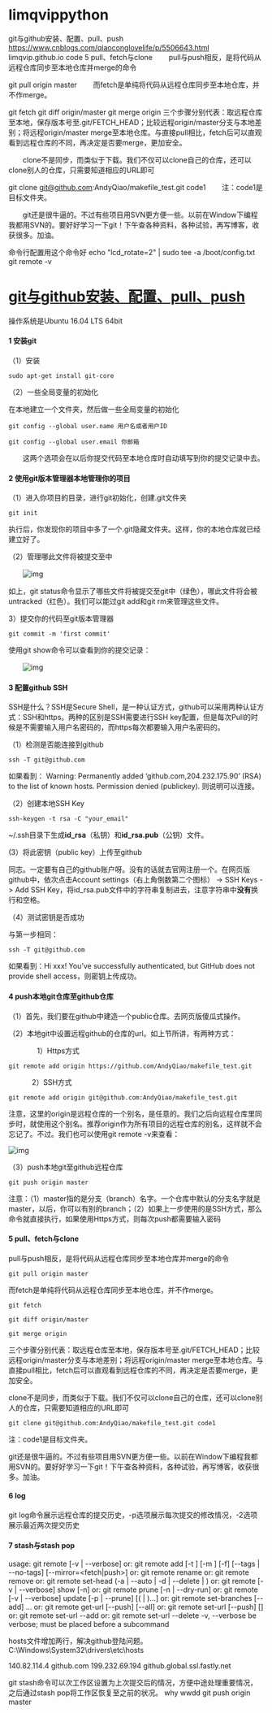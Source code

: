 # limqvippython
git与github安装、配置、pull、push
https://www.cnblogs.com/qiaoconglovelife/p/5506643.html limqvip.github.io code 5 pull、fetch与clone 　　pull与push相反，是将代码从远程仓库同步至本地仓库并merge的命令

git pull origin master 　　而fetch是单纯将代码从远程仓库同步至本地仓库，并不作merge。

git fetch git diff origin/master git merge origin 三个步骤分别代表：取远程仓库至本地，保存版本号至.git/FETCH_HEAD；比较远程origin/master分支与本地差别；将远程origin/master merge至本地仓库。与直接pull相比，fetch后可以直观看到远程仓库的不同，再决定是否要merge，更加安全。

　　clone不是同步，而类似于下载。我们不仅可以clone自己的仓库，还可以clone别人的仓库，只需要知道相应的URL即可　　

git clone git@github.com:AndyQiao/makefile_test.git code1 　　注：code1是目标文件夹。

　　git还是很牛逼的。不过有些项目用SVN更方便一些。以前在Window下编程我都用SVN的。要好好学习一下git！下午查各种资料，各种试验，再写博客，收获很多。加油。

命令行配置用这个命令好
echo "lcd_rotate=2" | sudo tee -a /boot/config.txt
git remote -v

# [git与github安装、配置、pull、push](https://www.cnblogs.com/qiaoconglovelife/p/5506643.html) 		

操作系统是Ubuntu 16.04 LTS 64bit

#### 1 安装git

（1）安装

```
sudo apt-get install git-core
```

（2）一些全局变量的初始化

在本地建立一个文件夹，然后做一些全局变量的初始化

```
git config --global user.name 用户名或者用户ID

git config --global user.email 你邮箱
```

　　这两个选项会在以后你提交代码至本地仓库时自动填写到你的提交记录中去。

#### 2 使用git版本管理器本地管理你的项目

（1）进入你项目的目录，进行git初始化，创建.git文件夹

```
git init
```

执行后，你发现你的项目中多了一个.git隐藏文件夹。这样，你的本地仓库就已经建立好了。

（2）管理哪此文件将被提交至中

　　![img](https://images2015.cnblogs.com/blog/880287/201605/880287-20160518205833998-364660226.png)

如上，git status命令显示了哪些文件将被提交至git中（绿色），哪此文件将会被untracked（红色）。我们可以能过git add和git rm来管理这些文件。

3）提交你的代码至git版本管理器

```
git commit -m 'first commit'
```

使用git show命令可以查看到你的提交记录：

　　![img](https://images2015.cnblogs.com/blog/880287/201605/880287-20160518210211341-1238477077.png)

 

#### 3 配置github SSH

SSH是什么？SSH是Secure Shell，是一种认证方式，github可以采用两种认证方式：SSH和https。两种的区别是SSH需要进行SSH key配置，但是每次Pull的时候是不需要输入用户名密码的，而https每次都要输入用户名密码的。

（1）检测是否能连接到github

```
ssh -T git@github.com
```

如果看到：
          Warning: Permanently added ‘github.com,204.232.175.90’ (RSA) to the list of known hosts.
          Permission denied (publickey).
则说明可以连接。

（2）创建本地SSH Key

```
ssh-keygen -t rsa -C "your_email"
```

~/.ssh目录下生成**id_rsa**（私钥）和**id_rsa.pub**（公钥）文件。

(3）将此密钥（public key）上传至github

同志。一定要有自己的github账户呀。没有的话就去官网注册一个。在网页版github中，依次点击Account settings（右上角倒数第二个图标） -> SSH Keys -> Add SSH Key，将id_rsa.pub文件中的字符串复制进去，注意字符串中**没有**换行和空格。

（4）测试密钥是否成功

与第一步相同：

```
ssh -T git@github.com
```

如果看到：Hi xxx! You’ve successfully authenticated, but GitHub does not provide shell access，则密钥上传成功。

#### 4  push本地git仓库至github仓库

（1）首先，我们要在github中建造一个public仓库。去网页版傻瓜式操作。

（2）本地git中设置远程github的仓库的url。如上节所讲，有两种方式：

　　　　1）Https方式　　

```
git remote add origin https://github.com/AndyQiao/makefile_test.git
```

　　 　2）SSH方式

```
git remote add origin git@github.com:AndyQiao/makefile_test.git
```

注意，这里的origin是远程仓库的一个别名，是任意的。我们之后向远程仓库里同步时，就使用这个别名。推荐origin作为所有项目的远程仓库的别名，这样就不会忘记了。不过。我们也可以使用git remote -v来查看：

![img](https://images2015.cnblogs.com/blog/880287/201605/880287-20160518211237685-1787307383.png)

（3）push本地git至github远程仓库

```
git push origin master
```

注意：（1）master指的是分支（branch）名字。一个仓库中默认的分支名字就是master，以后，你可以有别的branch；（2）如果上一步使用的是SSH方式，那么命令就直接执行，如果使用Https方式，则每次push都需要输入密码

#### 5 pull、fetch与clone

pull与push相反，是将代码从远程仓库同步至本地仓库并merge的命令

```
git pull origin master
```

而fetch是单纯将代码从远程仓库同步至本地仓库，并不作merge。

```
git fetch

git diff origin/master

git merge origin
```

三个步骤分别代表：取远程仓库至本地，保存版本号至.git/FETCH_HEAD；比较远程origin/master分支与本地差别；将远程origin/master merge至本地仓库。与直接pull相比，fetch后可以直观看到远程仓库的不同，再决定是否要merge，更加安全。

clone不是同步，而类似于下载。我们不仅可以clone自己的仓库，还可以clone别人的仓库，只需要知道相应的URL即可　　

```
git clone git@github.com:AndyQiao/makefile_test.git code1
```

注：code1是目标文件夹。

git还是很牛逼的。不过有些项目用SVN更方便一些。以前在Window下编程我都用SVN的。要好好学习一下git！下午查各种资料，各种试验，再写博客，收获很多。加油。

#### 6 log

git log命令展示远程仓库的提交历史，-p选项展示每次提交的修改情况，-2选项展示最近两次提交历史

#### 7 stash与stash pop


usage: git remote [-v | --verbose]
   or: git remote add [-t <branch>] [-m <master>] [-f] [--tags | --no-tags] [--mirror=<fetch|push>] <name> <url>
   or: git remote rename <old> <new>
   or: git remote remove <name>
   or: git remote set-head <name> (-a | --auto | -d | --delete | <branch>)
   or: git remote [-v | --verbose] show [-n] <name>
   or: git remote prune [-n | --dry-run] <name>
   or: git remote [-v | --verbose] update [-p | --prune] [(<group> | <remote>)...]
   or: git remote set-branches [--add] <name> <branch>...
   or: git remote get-url [--push] [--all] <name>
   or: git remote set-url [--push] <name> <newurl> [<oldurl>]
   or: git remote set-url --add <name> <newurl>
   or: git remote set-url --delete <name> <url>
 -v, --verbose         be verbose; must be placed before a subcommand

hosts文件增加两行，解决github登陆问题。C:\Windows\System32\drivers\etc\hosts

140.82.114.4  github.com
199.232.69.194 github.global.ssl.fastly.net

git stash命令可以次工作区设置为上次提交后的情况，方便中途处理重要情况，之后通过stash pop将工作区恢复至之前的状况。
why
wwdd
git push origin master
